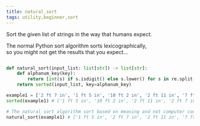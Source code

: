 ```yaml
---
title: natural_sort
tags: utility,beginner,sort
---
```


Sort the given list of strings in the way that humans expect.

The normal Python sort algorithm sorts lexicographically,  
so you might not get the results that you expect...


```py

def natural_sort(input_list: list[str]) -> list[str]:
    def alphanum_key(key):
        return [int(s) if s.isdigit() else s.lower() for s in re.split("([0-9]+)", key)]
    return sorted(input_list, key=alphanum_key)

```

```py
example1 = ['2 ft 7 in', '1 ft 5 in', '10 ft 2 in', '2 ft 11 in', '7 ft 6 in']
sorted(example1) # ['1 ft 5 in', '10 ft 2 in', '2 ft 11 in', '2 ft 7 in', '7 ft 6 in']

# The natural sort algorithm sort based on meaning and not computer code point.
natural_sort(example1) # ['1 ft 5 in', '2 ft 7 in', '2 ft 11 in', '7 ft 6 in', '10 ft 2 in']

```
